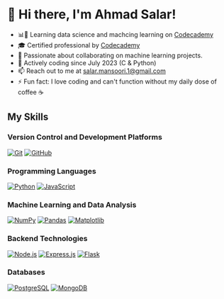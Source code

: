 # 👋 Hi there, I'm Ahmad Salar!

- 📊🤖 Learning data science and machcing learning on [Codecademy](https://www.codecademy.com/) 
- 🎓 Certified professional by [Codecademy](https://www.codecademy.com/profiles/2003salar/certificates/810f53d14de24b938cc13c7c2af1e686)
- 👯 Passionate about collaborating on machine learning projects.
- 💬 Actively coding since July 2023 (C & Python)
- 📫 Reach out to me at [salar.mansoori.1@gmail.com](mailto:salar.mansoori.1@gmail.com)
- ⚡ Fun fact: I love coding and can't function without my daily dose of coffee ☕ 

## My Skills

### Version Control and Development Platforms
[![Git](https://img.shields.io/badge/Git-F05032?style=for-the-badge&logo=git&logoColor=white)](https://git-scm.com/)
[![GitHub](https://img.shields.io/badge/GitHub-181717?style=for-the-badge&logo=github&logoColor=white)](https://github.com/)

### Programming Languages
[![Python](https://img.shields.io/badge/Python-3776AB?style=for-the-badge&logo=python&logoColor=white)](https://www.python.org/)
[![JavaScript](https://img.shields.io/badge/JavaScript-F7DF1E?style=for-the-badge&logo=javascript&logoColor=black)](https://developer.mozilla.org/en-US/docs/Web/JavaScript)

### Machine Learning and Data Analysis
[![NumPy](https://img.shields.io/badge/NumPy-013243?style=for-the-badge&logo=numpy&logoColor=white)](https://numpy.org/)
[![Pandas](https://img.shields.io/badge/Pandas-150458?style=for-the-badge&logo=pandas&logoColor=white)](https://pandas.pydata.org/)
[![Matplotlib](https://img.shields.io/badge/Matplotlib-000000?style=for-the-badge&logo=matplotlib&logoColor=white)](https://matplotlib.org/)

### Backend Technologies
[![Node.js](https://img.shields.io/badge/Node.js-339933?style=for-the-badge&logo=node.js&logoColor=white)](https://nodejs.org/)
[![Express.js](https://img.shields.io/badge/Express.js-000000?style=for-the-badge&logo=express&logoColor=white)](https://expressjs.com/)
[![Flask](https://img.shields.io/badge/Flask-000000?style=for-the-badge&logo=flask&logoColor=white)](https://palletsprojects.com/p/flask/)

### Databases
[![PostgreSQL](https://img.shields.io/badge/PostgreSQL-336791?style=for-the-badge&logo=postgresql&logoColor=white)](https://www.postgresql.org/)
[![MongoDB](https://img.shields.io/badge/MongoDB-47A248?style=for-the-badge&logo=mongodb&logoColor=white)](https://www.mongodb.com/)